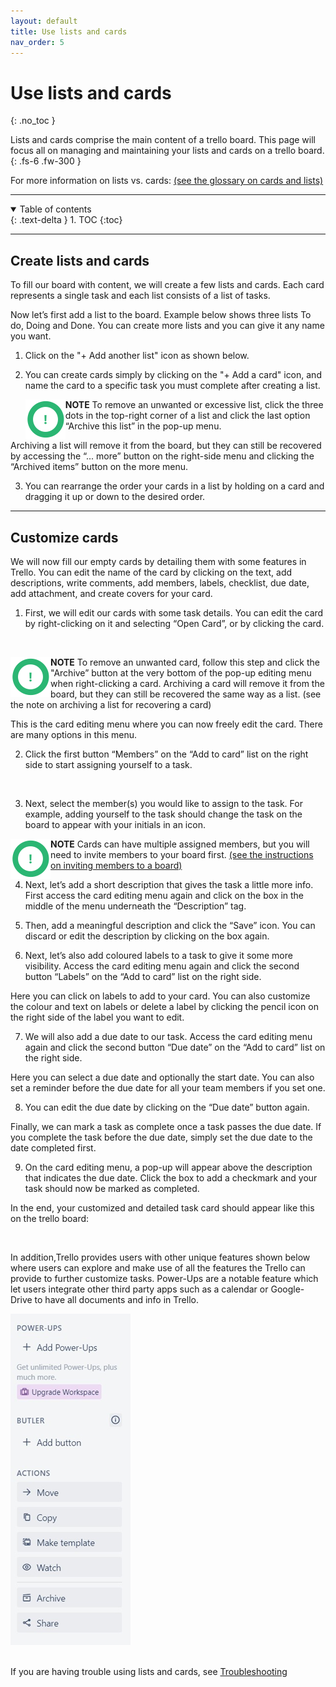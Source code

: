 ```yaml
---
layout: default
title: Use lists and cards
nav_order: 5
---
```


# Use lists and cards
{: .no_toc }

Lists and cards comprise the main content of a trello board. This page will focus all on managing and maintaining your lists and cards on a trello board.
{: .fs-6 .fw-300 }

For more information on lists vs. cards: [(see the glossary on cards and lists)](https://cheesypudding.github.io/Jasper-Test-Docs/docs/search/)

---

<details open markdown="block">
  <summary>
    Table of contents
  </summary>
  {: .text-delta }
1. TOC
{:toc}
</details>

---

## Create lists and cards
To fill our board with content, we will create a few lists and cards. Each card represents a single task and each list consists of a list of tasks.


Now let’s first add a list to the board. Example below shows three lists To do, Doing and Done. You can create more lists and you can give it any name you want. 
1. Click on the "+ Add another list" icon as shown below.


2. You can create cards simply by clicking on the "+ Add a card" icon, and name the card to a specific task you must complete after creating a list.

    <img align="left" src="https://github.com/CheesyPudding/Jasper-Test-Docs/blob/gh-pages/assets/images/alert.png?raw=true">**NOTE** To remove an unwanted or excessive list, click the three dots in the top-right corner of a list and click the last option “Archive this list” in the pop-up menu.


Archiving a list will remove it from the board, but they can still be recovered by accessing the “... more” button on the right-side menu and clicking the “Archived items” button on the more menu. 

3. You can rearrange the order your cards in a list by holding on a card and dragging it up or down to the desired order.







  
---

## Customize cards
We will now fill our empty cards by detailing them with some features in Trello. You can edit the name of the card by clicking on the text, add descriptions, write comments, add members, labels, checklist, due date, add attachment, and create covers for your card.

1. First, we will edit our cards with some task details. You can edit the card by right-clicking on it and selecting “Open Card”, or by clicking the card.

<br />

<img align="left" src="https://github.com/CheesyPudding/Jasper-Test-Docs/blob/gh-pages/assets/images/alert.png?raw=true">**NOTE** To remove an unwanted card, follow this step and click the "Archive” button at the very bottom of the pop-up editing menu when right-clicking a card. Archiving a card will remove it from the board, but they can still be recovered the same way as a list. (see the note on archiving a list for recovering a card)
<br />

This is the card editing menu where you can now freely edit the card. There are many options in this menu. 


2. Click the first button “Members” on the “Add to card” list on the right side to start assigning yourself to a task.
<br />


3. Next, select the member(s) you would like to assign to the task. For example, adding yourself to the task should change the task on the board to appear with your initials in an icon.


<img align="left" src="https://github.com/CheesyPudding/Jasper-Test-Docs/blob/gh-pages/assets/images/alert.png?raw=true">**NOTE** Cards can have multiple assigned members, but you will need to invite members to your board first. [(see the instructions on inviting members to a board)](https://cheesypudding.github.io/Jasper-Test-Docs/docs/customization/)
<br />

4. Next, let’s add a short description that gives the task a little more info. First access the card editing menu again and click on the box in the middle of the menu underneath the “Description” tag. 

5. Then, add a meaningful description and click the “Save” icon. You can discard or edit the description by clicking on the box again.


6. Next, let’s also add coloured labels to a task to give it some more visibility. Access the card editing menu again and click the second button “Labels” on the “Add to card” list on the right side.


Here you can click on labels to add to your card. You can also customize the colour and text on labels or delete a label by clicking the pencil icon on the right side of the label you want to edit. 

7. We will also add a due date to our task. Access the card editing menu again and click the second button “Due date” on the “Add to card” list on the right side. 

Here you can select a due date and optionally the start date. You can also set a reminder before the due date for all your team members if you set one. 

8. You can edit the due date by clicking on the “Due date” button again.


Finally, we can mark a task as complete once a task passes the due date. If you complete the task before the due date, simply set the due date to the date completed first. 

9. On the card editing menu, a pop-up will appear above the description that indicates the due date. Click the box to add a checkmark and your task should now be marked as completed.


In the end, your customized and detailed task card should appear like this on the trello board:

<br />

In addition,Trello provides users with other unique features shown below where users can explore and make use of all the features the Trello can provide to further customize tasks. Power-Ups are a notable feature which let users integrate other third party apps such as a calendar or Google-Drive to have all documents and info in Trello.

   ![](https://github.com/CheesyPudding/Jasper-Test-Docs/blob/gh-pages/assets/images/customize-cards-step-7-2.png?raw=true "power-ups")
<br />
<br />

If you are having trouble using lists and cards, see [Troubleshooting](https://cheesypudding.github.io/Jasper-Test-Docs/docs/index-test/)
